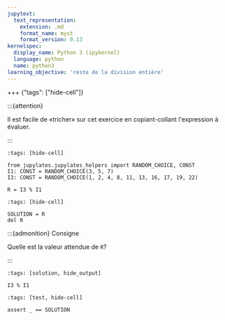```yaml
---
jupytext:
  text_representation:
    extension: .md
    format_name: myst
    format_version: 0.13
kernelspec:
  display_name: Python 3 (ipykernel)
  language: python
  name: python3
learning_objective: 'reste de la division entière'
---
```


+++ {"tags": ["hide-cell"]}

:::{attention}

Il est facile de «tricher» sur cet exercice en copiant-collant
l'expression à évaluer.

:::

```{code-cell}
:tags: [hide-cell]

from jupylates.jupylates_helpers import RANDOM_CHOICE, CONST
I1: CONST = RANDOM_CHOICE(3, 5, 7)
I3: CONST = RANDOM_CHOICE(1, 2, 4, 8, 11, 13, 16, 17, 19, 22)
```

```{code-cell}
R = I3 % I1
```

```{code-cell}
:tags: [hide-cell]

SOLUTION = R
del R
```

:::{admonition} Consigne

Quelle est la valeur attendue de `R`?

:::

```{code-cell}
:tags: [solution, hide_output]

I3 % I1
```

```{code-cell}
:tags: [test, hide-cell]

assert _ == SOLUTION
```
